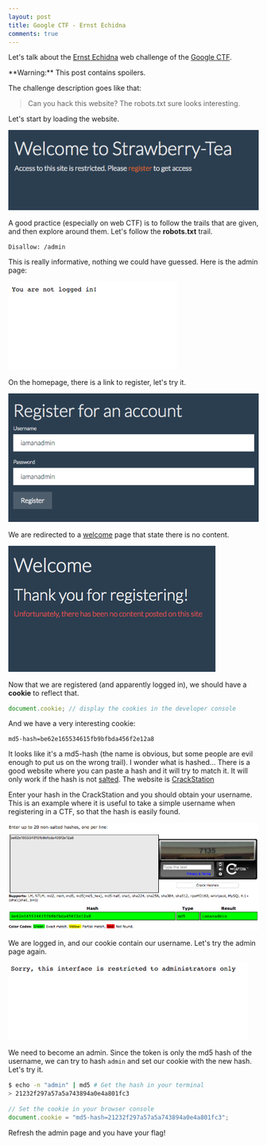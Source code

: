 ```yaml
---
layout: post
title: Google CTF - Ernst Echidna
comments: true
---
```


Let's talk about the [Ernst Echidna](https://ernst-echidna.ctfcompetition.com/) web challenge of the [Google CTF](https://capturetheflag.withgoogle.com).

<div class="danger" markdown="1">
  **Warning:** This post contains spoilers.
</div>

The challenge description goes like that:

>Can you hack this website? The robots.txt sure looks interesting.

Let's start by loading the website.

![Ernst Echidna homepage](/public/img/2016/05/04/Google-CTF-Ernst-Echidna/homepage.png)

A good practice (especially on web CTF) is to follow the trails that are given, and then explore around them. Let's follow the **robots.txt** trail.

```
Disallow: /admin
```

This is really informative, nothing we could have guessed. Here is the admin page:

![Blocked administration page](/public/img/2016/05/04/Google-CTF-Ernst-Echidna/admin-not-logged-in.png)

On the homepage, there is a link to register, let's try it.

![Register page with username and password](/public/img/2016/05/04/Google-CTF-Ernst-Echidna/register-form.png)

We are redirected to a [welcome](https://ernst-echidna.ctfcompetition.com/welcome) page that state there is no content.

![Welcome page](/public/img/2016/05/04/Google-CTF-Ernst-Echidna/register-confirmation.png)

Now that we are registered (and apparently logged in), we should have a **cookie** to reflect that.

``` js
document.cookie; // display the cookies in the developer console
```

And we have a very interesting cookie:

```
md5-hash=be62e165534615fb9bfbda456f2e12a8
```

It looks like it's a md5-hash (the name is obvious, but some people are evil enough to put us on the wrong trail). I wonder what is hashed... There is a good website where you can paste a hash and it will try to match it. It will only work if the hash is not [salted](https://en.wikipedia.org/wiki/Salt_(cryptography)). The website is [CrackStation](https://crackstation.net/)

Enter your hash in the CrackStation and you should obtain your username. This is an example where it is useful to take a simple username when registering in a CTF, so that the hash is easily found.

![CrackStation website with the hash and the username found](/public/img/2016/05/04/Google-CTF-Ernst-Echidna/crackstation.png)

We are logged in, and our cookie contain our username. Let's try the admin page again.

![Admin page with restricted message](/public/img/2016/05/04/Google-CTF-Ernst-Echidna/admin-restricted.png)

We need to become an admin. Since the token is only the md5 hash of the username, we can try to hash `admin` and set our cookie with the new hash. Let's try it.

``` bash
$ echo -n "admin" | md5 # Get the hash in your terminal
> 21232f297a57a5a743894a0e4a801fc3
```

``` js
// Set the cookie in your browser console
document.cookie = "md5-hash=21232f297a57a5a743894a0e4a801fc3";
```

Refresh the admin page and you have your flag!
